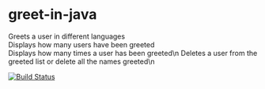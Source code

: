 # greet-in-java
Greets a user in different languages<br>
Displays how many users have been greeted<br>
Displays how many times a user has been greeted\n
Deletes a user from the greeted list or delete all the names greeted\n

[![Build Status](https://travis-ci.org/sandisomadayi/greet-in-java.svg?branch=master)](https://travis-ci.org/sandisomadayi/greet-in-java)
